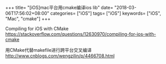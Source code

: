 +++
title= "[iOS]mac平台用cmake编译ios lib"
date= "2018-03-06T17:56:02+08:00"
categories= ["iOS"]
tags= ["iOS"]
keywords= ["iOS", "Mac", "cmake"]
+++

Compiling for iOS with CMake  
https://stackoverflow.com/questions/12630970/compiling-for-ios-with-cmake

用CMake代替makefile进行跨平台交叉编译  
http://www.cnblogs.com/wengzilin/p/4466708.html

